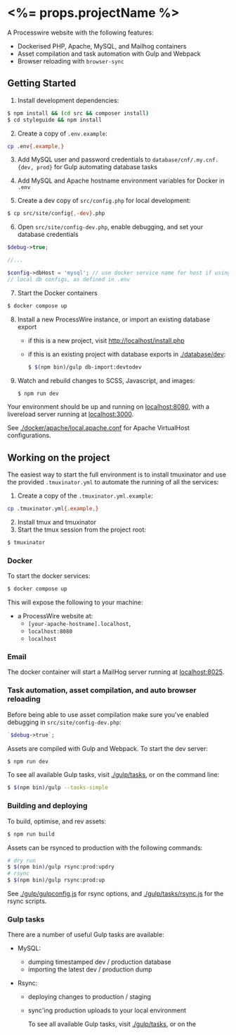 # <%= props.projectName %>

A Processwire website with the following features:

- Dockerised PHP, Apache, MySQL, and Mailhog containers
- Asset compilation and task automation with Gulp and Webpack
- Browser reloading with `browser-sync`

## Getting Started

1. Install development dependencies:

```bash
$ npm install && (cd src && composer install)
$ cd styleguide && npm install
```

2. Create a copy of `.env.example`:

```bash
cp .env{.example,}
```

3. Add MySQL user and password credentials to `database/cnf/.my.cnf.{dev, prod}`
   for Gulp automating database tasks

4. Add MySQL and Apache hostname environment variables for Docker in `.env`

5. Create a dev copy of `src/config.php` for local development:

```bash
$ cp src/site/config{,-dev}.php
```

6. Open `src/site/config-dev.php`, enable debugging, and set your database
   credentials

```php
$debug->true;

//...

$config->dbHost = 'mysql'; // use docker service name for host if using docker
// local db configs, as defined in .env
```

7. Start the Docker containers

```bash
$ docker compose up
```

8. Install a new ProcessWire instance, or import an existing database export

   - if this is a new project, visit [http://localhost/install.php](http://localhost/install.php)
   - if this is an existing project with database exports in [./database/dev](./database/dev):

     ```bash
     $ $(npm bin)/gulp db-import:devtodev
     ```

9. Watch and rebuild changes to SCSS, Javascript, and images:

   ```bash
   $ npm run dev
   ```

Your environment should be up and running on [localhost:8080](http://localhost:8080),
with a livereload server running at [localhost:3000](http://localhost:3000).

See [./docker/apache/local.apache.conf](./docker/apache/local.apache.conf) for Apache
VirtualHost configurations.

## Working on the project

The easiest way to start the full environment is to install tmuxinator and use
the provided `.tmuxinator.yml` to automate the running of all the services:

1. Create a copy of the `.tmuxinator.yml.example`:

```bash
cp .tmuxinator.yml{.example,}
```

2. Install tmux and tmuxinator
3. Start the tmux session from the project root:

```bash
$ tmuxinator
```

### Docker

To start the docker services:

```bash
$ docker compose up
```

This will expose the following to your machine:

- a ProcessWire website at:
  - `[your-apache-hostname].localhost`,
  - `localhost:8080`
  - `localhost`

### Email

The docker container will start a MailHog server running at
[localhost:8025](http://localhost:8025).

### Task automation, asset compilation, and auto browser reloading

Before being able to use asset compilation make sure you've enabled debugging in
`src/site/config-dev.php`:

```php
`$debug->true`;
```

Assets are compiled with Gulp and Webpack. To start the dev server:

```bash
$ npm run dev
```

To see all available Gulp tasks, visit [./gulp/tasks](./gulp/tasks), or on the
command line:

```bash
$ $(npm bin)/gulp --tasks-simple
```

### Building and deploying

To build, optimise, and rev assets:

```bash
$ npm run build
```

Assets can be rsynced to production with the following commands:

```bash
# dry run
$ $(npm bin)/gulp rsync:prod:updry
# rsync
$ $(npm bin)/gulp rsync:prod:up
```

See [./gulp/gulpconfig.js](./gulp/gulpconfig.js) for rsync options, and
[./gulp/tasks/rsync.js](./gulp/tasks/rysnc.js) for the rsync scripts.

### Gulp tasks

There are a number of useful Gulp tasks are available:

- MySQL:
  - dumping timestamped dev / production database
  - importing the latest dev / production dump
- Rsync:

  - deploying changes to production / staging
  - sync'ing production uploads to your local environment

    To see all available Gulp tasks, visit [./gulp/tasks](./gulp/tasks), or on the
